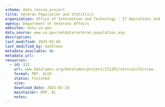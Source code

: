 ```yaml
---
schema: data_rescue_project 
title: Veteran Population and Statistics
organization: Office of Information and Technology - IT Operations and Services (ITOPS)
agency: Department of Veterans Affairs
websites: data.va.gov
data_source: www.va.gov/vetdata/veteran_population.asp
description: 
last_modified: 2025-03-04
last_modified_by: Kathleen
metadata_available: No
metadata_url: 
resources:
  - id: 332
    url: www.datalumos.org/datalumos/project/221201/version/V1/view
    format: PDF, XLSX
    status: Finished
    size: 
    download_date: 2025-02-28
    maintainer: DRP, DL
    notes: 
---
```

